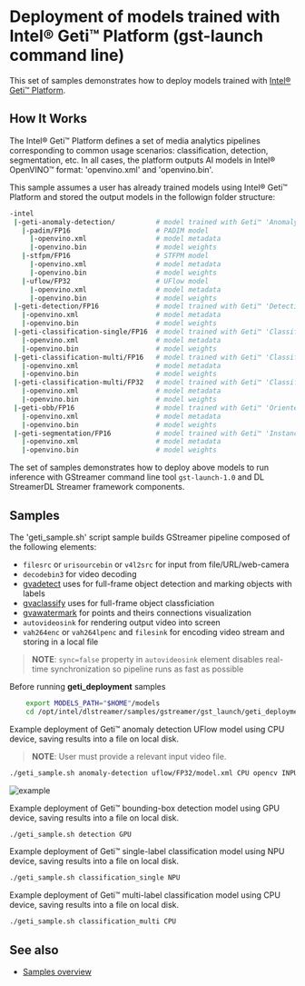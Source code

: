 # Deployment of models trained with Intel® Geti™ Platform (gst-launch command line)

This set of samples demonstrates how to deploy models trained with [Intel® Geti™ Platform](https://geti.intel.com/).

## How It Works
The Intel® Geti™ Platform defines a set of media analytics pipelines corresponding to common usage scenarios: classification, detection, segmentation, etc.
In all cases, the platform outputs AI models in Intel® OpenVINO™ format: 'openvino.xml' and 'openvino.bin'.

This sample assumes a user has already trained models using Intel® Geti™ Platform and stored the output models in the followign folder structure:

```sh
-intel
 |-geti-anomaly-detection/          # model trained with Geti™ 'Anomaly detection PADIM/STFPM/UFlow' project
   |-padim/FP16                     # PADIM model
     |-openvino.xml                 # model metadata
     |-openvino.bin                 # model weights
   |-stfpm/FP16                     # STFPM model
     |-openvino.xml                 # model metadata
     |-openvino.bin                 # model weights
   |-uflow/FP32                     # UFlow model
     |-openvino.xml                 # model metadata
     |-openvino.bin                 # model weights
 |-geti-detection/FP16              # model trained with Geti™ 'Detection bounding box' project
   |-openvino.xml                   # model metadata
   |-openvino.bin                   # model weights
 |-geti-classification-single/FP16  # model trained with Geti™ 'Classification single label' project
   |-openvino.xml                   # model metadata
   |-openvino.bin                   # model weights
 |-geti-classification-multi/FP16   # model trained with Geti™ 'Classification multi label' project
   |-openvino.xml                   # model metadata
   |-openvino.bin                   # model weights
 |-geti-classification-multi/FP32   # model trained with Geti™ 'Classification multi label' project
   |-openvino.xml                   # model metadata
   |-openvino.bin                   # model weights
 |-geti-obb/FP16                    # model trained with Geti™ 'Oriented Bounding Box Detection' project
   |-openvino.xml                   # model metadata
   |-openvino.bin                   # model weights
 |-geti-segmentation/FP16           # model trained with Geti™ 'Instance Seggmentation' project
   |-openvino.xml                   # model metadata
   |-openvino.bin                   # model weights
```

The set of samples demonstrates how to deploy above models to run inference with GStreamer command line tool `gst-launch-1.0` and DL StreamerDL Streamer framework components.

## Samples

The 'geti_sample.sh' script sample builds GStreamer pipeline composed of the following elements:
* `filesrc` or `urisourcebin` or `v4l2src` for input from file/URL/web-camera
* `decodebin3` for video decoding
* [gvadetect](https://dlstreamer.github.io/elements/gvadetect.html) uses for full-frame object detection and marking objects with labels
* [gvaclassify](https://dlstreamer.github.io/elements/gvaclassify.html) uses for full-frame object classficiation
* [gvawatermark](https://dlstreamer.github.io/elements/gvawatermark.html) for points and theirs connections visualization
* `autovideosink` for rendering output video into screen
* `vah264enc` or `vah264lpenc` and `filesink` for encoding video stream and storing in a local file
> **NOTE**: `sync=false` property in `autovideosink` element disables real-time synchronization so pipeline runs as fast as possible

Before running **geti_deployment** samples

```sh
    export MODELS_PATH="$HOME"/models
    cd /opt/intel/dlstreamer/samples/gstreamer/gst_launch/geti_deployment/
```

Example deployment of Geti™ anomaly detection UFlow model using CPU device, saving results into a file on local disk.
> **NOTE**: User must provide a relevant input video file.

```sh
./geti_sample.sh anomaly-detection uflow/FP32/model.xml CPU opencv INPUT_VIDEO_FILE json
```

![example](./pcb_normal_vs_anomaly.jpg)


Example deployment of Geti™ bounding-box detection model using GPU device, saving results into a file on local disk.
```sh
./geti_sample.sh detection GPU
```

Example deployment of Geti™ single-label classification model using NPU device, saving results into a file on local disk.
```sh
./geti_sample.sh classification_single NPU
```

Example deployment of Geti™ multi-label classification model using CPU device, saving results into a file on local disk.
```sh
./geti_sample.sh classification_multi CPU
```

## See also
* [Samples overview](../../README.md)
